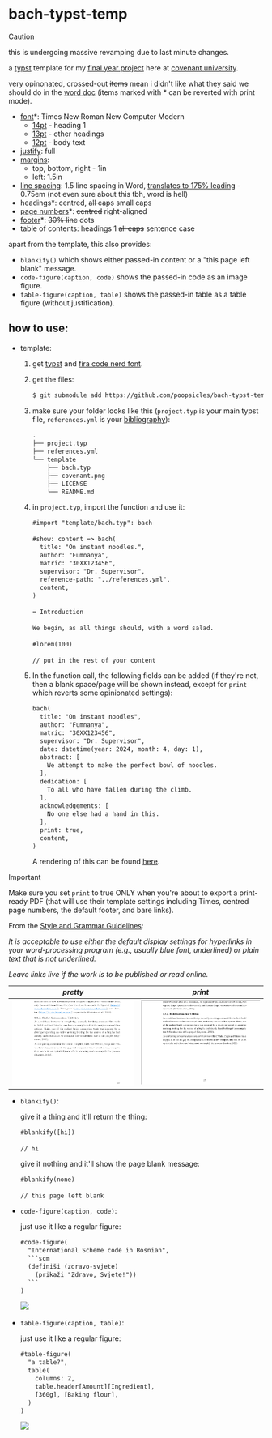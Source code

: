 # bach-typst-temp

> [!CAUTION]
> this is undergoing massive revamping due to last minute changes.

a [typst](https://typst.app) template for my [final year project](https://github.com/poopsicles/bachelors) here at [covenant university](https://en.wikipedia.org/wiki/Covenant_University).

very opinonated, crossed-out ~~items~~ mean i didn't like what they said we should do in the [word doc](word_template.docx) (items marked with * can be reverted with print mode).

- [font](bach.typ#L65)*: ~~Times New Roman~~ New Computer Modern 
    - [14pt](bach.typ#L112) - heading 1
    - [13pt](bach.typ#L113) - other headings
    - [12pt](bach.typ#L114) - body text
- [justify](bach.typ#L62): full
- [margins](bach.typ#L61): 
    - top, bottom, right - 1in
    - left: 1.5in
- [line spacing](bach.typ#L62): 1.5 line spacing in Word, [translates to 175% leading](https://practicaltypography.com/line-spacing.html) - 0.75em (not even sure about this tbh, word is hell)
- headings*: centred, ~~all caps~~ small caps
- [page numbers](bach.typ#L187)*: ~~centred~~ right-aligned
- [footer](bach.typ#L81)*: ~~30% line~~ dots
- table of contents: headings 1 ~~all caps~~ sentence case

apart from the template, this also provides:

- `blankify()` which shows either passed-in content or a "this page left blank" message.
- `code-figure(caption, code)` shows the passed-in code as an image figure.
- `table-figure(caption, table)` shows the passed-in table as a table figure (without justification).

## how to use:

- template:

  1. get [typst](https://typst.app) and [fira code nerd font](https://github.com/ryanoasis/nerd-fonts/releases/download/v3.1.1/FiraCode.zip).

  2. get the files:     
     ```sh
     $ git submodule add https://github.com/poopsicles/bach-typst-temp template
     ```

  3. make sure your folder looks like this (`project.typ` is your main typst file, `references.yml` is your [bibliography](https://typst.app//docs/reference/model/bibliography)):
     ```text
     .
     ├── project.typ
     ├── references.yml
     └── template
         ├── bach.typ
         ├── covenant.png
         ├── LICENSE
         └── README.md
     ```

  4. in `project.typ`, import the function and use it:

     ```text
     #import "template/bach.typ": bach
     
     #show: content => bach(
       title: "On instant noodles.",
       author: "Fumnanya",
       matric: "30XX123456",
       supervisor: "Dr. Supervisor",
       reference-path: "../references.yml",
       content,
     )

     = Introduction

     We begin, as all things should, with a word salad.

     #lorem(100)

     // put in the rest of your content
     ```  
  
  5. In the function call, the following fields can be added (if they're not, then a blank space/page will be shown instead, except for `print` which reverts some opinionated settings):

     ```text
     bach(
       title: "On instant noodles",
       author: "Fumnanya",
       matric: "30XX123456",
       supervisor: "Dr. Supervisor",
       date: datetime(year: 2024, month: 4, day: 1),
       abstract: [
         We attempt to make the perfect bowl of noodles.
       ],
       dedication: [
         To all who have fallen during the climb.
       ],
       acknowledgements: [
         No one else had a hand in this.
       ],
       print: true,
       content,
     )
     ```

     A rendering of this can be found [here](examples/example.pdf).

> [!IMPORTANT]  
> Make sure you set `print` to true ONLY when you're about to export a print-ready PDF (that will use their template settings including Times, centred page numbers, the default footer, and bare links).
>
> From the [Style and Grammar Guidelines](https://apastyle.apa.org/style-grammar-guidelines/references/dois-urls):
>
> *It is acceptable to use either the default display settings for hyperlinks in your word-processing program (e.g., usually blue font, underlined) or plain text that is not underlined.*
>
> *Leave links live if the work is to be published or read online.*
>
> |_pretty_|_print_|
> |:-:|:-:|
> |![](pretty.png)|![](print.png)|

- `blankify()`:

  give it a thing and it'll return the thing:

  ```text
  #blankify([hi])

  // hi
  ```

  give it nothing and it'll show the page blank message:

    ```text
  #blankify(none)

  // this page left blank
  ```

- `code-figure(caption, code)`:

  just use it like a regular figure:
  
  ````text
  #code-figure(
    "International Scheme code in Bosnian", 
    ```scm
    (definiši (zdravo-svjete)
      (prikaži "Zdravo, Svjete!"))
    ```
  )
  ````

  ![](code.png)

- `table-figure(caption, table)`:

  just use it like a regular figure:
  
  ````text
  #table-figure(
    "a table?", 
    table(
      columns: 2,
      table.header[Amount][Ingredient],
      [360g], [Baking flour],
    )
  )
  ````

  ![](table.png)

